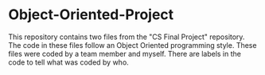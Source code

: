 # Object-Oriented-Project
This repository contains two files from the "CS Final Project" repository. 
The code in these files follow an Object Oriented programming style. 
These files were coded by a team member and myself. There are labels in the code to tell what was coded by who.
